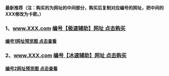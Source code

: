 #### 最新推荐（注：购买的为网址的中间部分，购买后复制对应编号的网址，把中间的XXX修改为卡密。）
### 1、www.XXX.com [编号【极速辅助】网址 点击购买](http://t.cn/E5EkRh0)
#### [编号1网址预览图 点击查看](https://s2.ax1x.com/2019/01/23/kV6FsO.png)
### 2、www.XXX.com [编号【冰速辅助】网址 点击购买](http://t.cn/E5nvF21)
#### [编号2网址预览图 点击查看](https://s2.ax1x.com/2019/01/23/kV6MSP.png)
